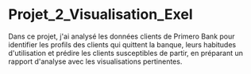 # Projet_2_Visualisation_Exel
Dans ce projet, j'ai analysé les données clients de Primero Bank pour identifier les profils des clients qui quittent la banque, leurs habitudes d'utilisation et prédire les clients susceptibles de partir, en préparant un rapport d'analyse avec les visualisations pertinentes.
